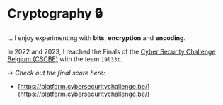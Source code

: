 # Cryptography 🔒

... I enjoy experimenting with **bits**, **encryption** and **encoding**.

In 2022 and 2023, I reached the Finals of the [Cyber Security Challenge Belgium (CSCBE)](https://cybersecuritychallenge.be) with the team `19l33t`.

*-> Check out the final score here:*
- [https://platform.cybersecuritychallenge.be/](https://platform.cybersecuritychallenge.be/)
